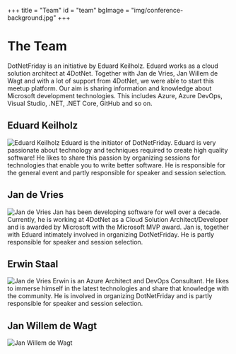 +++
title = "Team"
id = "team"
bgImage = "img/conference-background.jpg"
+++

# The Team
DotNetFriday is an initiative by Eduard Keilholz. Eduard works as a cloud solution architect at 4DotNet. Together with Jan de Vries, Jan Willem de Wagt and with a lot
of support from 4DotNet, we were able to start this meetup platform. Our aim is sharing information and knowledge about Microsoft development technologies. This includes Azure, Azure DevOps, Visual Studio, .NET, .NET Core, GitHub and so on.

## Eduard Keilholz
![Eduard Keilholz](/img/speakers/eduard-keilholz.jpg)
Eduard is the initiator of DotNetFriday. 
Eduard is very passionate about technology and techniques required to create high quality software! He likes to share this passion by organizing sessions for technologies that enable you to write better software. He is responsible for the general event and partly responsible for speaker and session selection.

## Jan de Vries
![Jan de Vries](/img/speakers/jan-de-vries.jpg)
Jan has been developing software for well over a decade.
Currently, he is working at 4DotNet as a Cloud Solution Architect/Developer and is awarded by Microsoft with the Microsoft MVP award.
Jan is, together with Eduard intimately involved in organizing DotNetFriday. He is partly responsible for speaker and session selection.

## Erwin Staal
![Jan de Vries](/img/speakers/erwin-staal.jpg)
Erwin is an Azure Architect and DevOps Consultant. He likes to immerse himself in the latest technologies and share that knowledge with the community. He is involved in organizing DotNetFriday and is partly responsible for speaker and session selection.

## Jan Willem de Wagt
![Jan Willem de Wagt](/img/speakers/jan-willem-de-wagt.jpg)
